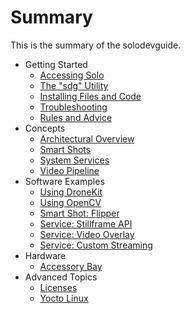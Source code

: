 # Summary

This is the summary of the solodevguide.

* Getting Started
   * [Accessing Solo](network.md)
   * [The "sdg" Utility](utils.md)
   * [Installing Files and Code](uploading.md)
   * [Troubleshooting](reset.md)
   * [Rules and Advice](donts.md)
* Concepts
   * [Architectural Overview](overview.md)
   * [Smart Shots](smartshot.md)
   * [System Services](service.md)
   * [Video Pipeline](video.md)
* Software Examples
   * [Using DroneKit](dronekit.md)
   * [Using OpenCV](example-opencv.md)
   * [Smart Shot: Flipper](flip.md)
   * [Service: Stillframe API](stillframe.md)
   * [Service: Video Overlay](video-overlay.md)
   * [Service: Custom Streaming](video-out.md)
* Hardware
   * [Accessory Bay](hardware-accessorybay.md)
* Advanced Topics
   * [Licenses](licenses.md)
   * [Yocto Linux](linux.md)
